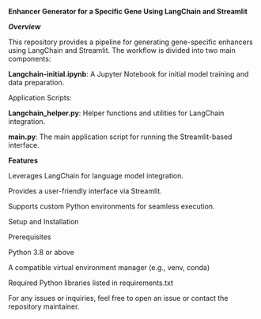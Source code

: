 ****Enhancer Generator for a Specific Gene Using LangChain and Streamlit****

***Overview***

This repository provides a pipeline for generating gene-specific enhancers using LangChain and Streamlit. The workflow is divided into two main components:

**Langchain-initial.ipynb**: A Jupyter Notebook for initial model training and data preparation.

Application Scripts:

**Langchain_helper.py**: Helper functions and utilities for LangChain integration.

**main.py**: The main application script for running the Streamlit-based interface.

****Features****

Leverages LangChain for language model integration.

Provides a user-friendly interface via Streamlit.

Supports custom Python environments for seamless execution.

Setup and Installation

Prerequisites

Python 3.8 or above

A compatible virtual environment manager (e.g., venv, conda)

Required Python libraries listed in requirements.txt

For any issues or inquiries, feel free to open an issue or contact the repository maintainer.

